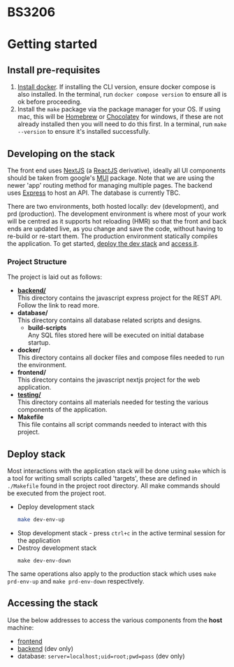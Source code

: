 # BS3206

# Getting started

## Install pre-requisites
1. [Install docker](https://docs.docker.com/engine/install/). If installing the CLI version, ensure docker compose is also installed. In the terminal, run `docker compose version` to ensure all is ok before proceeding.
1. Install the `make` package via the package manager for your OS. If using mac, this will be [Homebrew](https://brew.sh) or [Chocolatey](https://chocolatey.org) for windows, if these are not already installed then you will need to do this first. In a terminal, run `make --version` to ensure it's installed successfully.

## Developing on the stack
The front end uses [NextJS](https://nextjs.org) (a [ReactJS](https://react.dev) derivative), ideally all UI components should be taken from google's [MUI](https://mui.com/material-ui/) package. Note that we are using the newer 'app' routing method for managing multiple pages. The backend uses [Express](https://expressjs.com) to host an API. The database is currently TBC.

There are two environments, both hosted locally: dev (development), and prd (production). The development environment is where most of your work will be centred as it supports hot reloading (HMR) so that the front and back ends are updated live, as you change and save the code, without having to re-build or re-start them. The production environment statically compiles the application. To get started, [deploy the dev stack](#deploy-stack) and [access it](#accessing-the-stack).

### Project Structure
The project is laid out as follows:
- [**backend/**](./backend/README.md)<br/>
    This directory contains the javascript express project for the REST API. Follow the link to read more. 
- **database/**<br/>
    This directory contains all database related scripts and designs.
    - **build-scripts**<br/>
        Any SQL files stored here will be executed on initial database startup.
- **docker/**<br/>
    This directory contains all docker files and compose files needed to run the environment.
- **frontend/**<br/>
    This directory contains the javascript nextjs project for the web application.
- [**testing/**](./testing/README.md)<br/>
    This directory contains all materials needed for testing the various components of the application.
- **Makefile**<br/>
    This file contains all script commands needed to interact with this project.

## Deploy stack
Most interactions with the application stack will be done using `make` which is a tool for writing small scripts called 'targets', these are defined in `./Makefile` found in the project root directory. All make commands should be executed from the project root.

- Deploy development stack<br/>
    ```bash
    make dev-env-up
    ```
- Stop development stack - press `ctrl+c` in the active terminal session for the application
- Destroy development stack<br/>
    ```
    make dev-env-down
    ```

The same operations also apply to the production stack which uses `make prd-env-up` and `make prd-env-down` respectively.

## Accessing the stack
Use the below addresses to access the various components from the **host** machine:
- [frontend](http://localhost)
- [backend](http://localhost:8080) (dev only)
- database: `server=localhost;uid=root;pwd=pass` (dev only)
